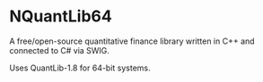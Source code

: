 # NQuantLib64
A free/open-source quantitative finance library written in C++ and connected to C# via SWIG.

Uses QuantLib-1.8 for 64-bit systems.

